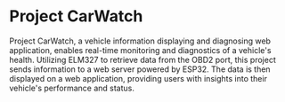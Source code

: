 # Project CarWatch

Project CarWatch, a vehicle information displaying and diagnosing web application, enables real-time monitoring and diagnostics of a vehicle's health. Utilizing ELM327 to retrieve data from the OBD2 port, this project sends information to a web server powered by ESP32. The data is then displayed on a web application, providing users with insights into their vehicle's performance and status.
